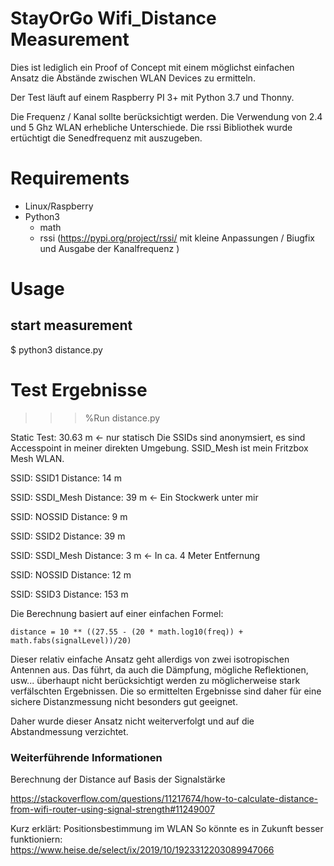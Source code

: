# StayOrGo Wifi_Distance Measurement


Dies ist lediglich ein Proof of Concept mit einem möglichst einfachen Ansatz die Abstände zwischen 
WLAN Devices zu ermitteln.

Der Test läuft auf einem Raspberry PI 3+ mit Python 3.7 und Thonny. 

Die Frequenz / Kanal sollte berücksichtigt werden. Die Verwendung von 2.4 und 5 Ghz WLAN erhebliche Unterschiede. 
Die rssi Bibliothek wurde ertüchtigt die Senedfrequenz mit auszugeben. 
 
# Requirements
* Linux/Raspberry 
* Python3
  * math
  * rssi (https://pypi.org/project/rssi/ mit kleine Anpassungen / Biugfix und Ausgabe der Kanalfrequenz )

# Usage
## start measurement
$ python3 distance.py


# Test Ergebnisse  
>>> %Run distance.py

Static Test: 30.63 m <- nur statisch 
Die SSIDs sind anonymsiert, es sind Accesspoint in meiner direkten Umgebung. 
SSID_Mesh ist mein Fritzbox Mesh WLAN. 

SSID:  SSID1  Distance: 14 m

SSID:  SSDI_Mesh  Distance: 39 m <- Ein Stockwerk unter mir 

SSID:  NOSSID   Distance: 9 m

SSID:  SSID2  Distance: 39 m

SSID:  SSDI_Mesh  Distance: 3 m <- In ca. 4 Meter Entfernung 

SSID:  NOSSID  Distance: 12 m 

SSID:  SSID3  Distance: 153 m


Die Berechnung basiert auf einer einfachen Formel: 

`distance = 10 ** ((27.55 - (20 * math.log10(freq)) + math.fabs(signalLevel))/20)`

Dieser relativ einfache Ansatz geht allerdigs von zwei isotropischen Antennen aus. 
Das führt, da auch die Dämpfung, mögliche Reflektionen, usw... überhaupt nicht berücksichtigt werden 
zu möglicherweise stark verfälschten Ergebnissen. Die so ermittelten Ergebnisse sind daher für eine sichere 
Distanzmessung nicht besonders gut geeignet.  

Daher wurde dieser Ansatz nicht weiterverfolgt und auf die Abstandmessung verzichtet. 

### Weiterführende Informationen 
 
Berechnung der Distance auf Basis der Signalstärke

https://stackoverflow.com/questions/11217674/how-to-calculate-distance-from-wifi-router-using-signal-strength#11249007

Kurz erklärt: Positionsbestimmung im WLAN
So könnte es in Zukunft besser funktioniern:
https://www.heise.de/select/ix/2019/10/1923312203089947066






